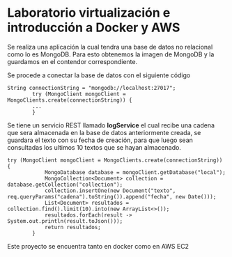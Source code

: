# Laboratorio virtualización e introducción a Docker y AWS

Se realiza una aplicación la cual tendra una base de datos no relacional como lo es MongoDB. Para esto obtenemos la imagen de MongoDB y la guardamos en el contendor
correspondiente. 

Se procede a conectar la base de datos con el siguiente código 
```
String connectionString = "mongodb://localhost:27017";
        try (MongoClient mongoClient = MongoClients.create(connectionString)) {
        ...
        }
```

Se tiene un servicio REST llamado **logService** el cual recibe una cadena que sera almacenada en la base de datos anteriormente creada, se guardara el texto con su
fecha de creación, para que luego sean consultadas los ultimos 10 textos que se hayan almacenado. 


```
try (MongoClient mongoClient = MongoClients.create(connectionString)) {
            MongoDatabase database = mongoClient.getDatabase("local");
            MongoCollection<Document> collection = database.getCollection("collection");
            collection.insertOne(new Document("texto", req.queryParams("cadena").toString()).append("fecha", new Date()));
            List<Document> resultados = collection.find().limit(10).into(new ArrayList<>());
            resultados.forEach(result -> System.out.println(result.toJson()));
            return resultados;
        }
```

Este proyecto se encuentra tanto en docker como en AWS EC2
